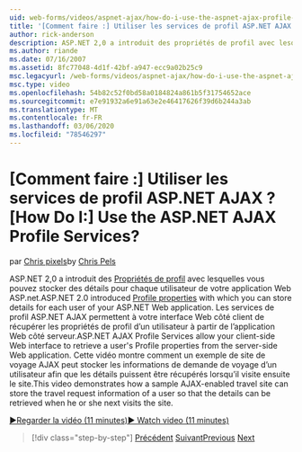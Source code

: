 ```yaml
---
uid: web-forms/videos/aspnet-ajax/how-do-i-use-the-aspnet-ajax-profile-services
title: '[Comment faire :] Utiliser les services de profil ASP.NET AJAX ? | Microsoft Docs'
author: rick-anderson
description: ASP.NET 2,0 a introduit des propriétés de profil avec lesquelles vous pouvez stocker des détails pour chaque utilisateur de votre application Web ASP.NET. Autoriser les services de profil ASP.NET AJAX...
ms.author: riande
ms.date: 07/16/2007
ms.assetid: 8fc77048-4d1f-42bf-a947-ecc9a02b25c9
msc.legacyurl: /web-forms/videos/aspnet-ajax/how-do-i-use-the-aspnet-ajax-profile-services
msc.type: video
ms.openlocfilehash: 54b82c52f0bd58a0184824a861b5f31754652ace
ms.sourcegitcommit: e7e91932a6e91a63e2e46417626f39d6b244a3ab
ms.translationtype: MT
ms.contentlocale: fr-FR
ms.lasthandoff: 03/06/2020
ms.locfileid: "78546297"
---
```

# <a name="how-do-i-use-the-aspnet-ajax-profile-services"></a><span data-ttu-id="ff0d9-105">[Comment faire :] Utiliser les services de profil ASP.NET AJAX ?</span><span class="sxs-lookup"><span data-stu-id="ff0d9-105">[How Do I:] Use the ASP.NET AJAX Profile Services?</span></span>

<span data-ttu-id="ff0d9-106">par [Chris pixels](https://twitter.com/chrispels)</span><span class="sxs-lookup"><span data-stu-id="ff0d9-106">by [Chris Pels](https://twitter.com/chrispels)</span></span>

<span data-ttu-id="ff0d9-107">ASP.NET 2,0 a introduit des [Propriétés de profil](https://msdn.microsoft.com/library/at64shx3.aspx) avec lesquelles vous pouvez stocker des détails pour chaque utilisateur de votre application Web ASP.net.</span><span class="sxs-lookup"><span data-stu-id="ff0d9-107">ASP.NET 2.0 introduced [Profile properties](https://msdn.microsoft.com/library/at64shx3.aspx) with which you can store details for each user of your ASP.NET Web application.</span></span> <span data-ttu-id="ff0d9-108">Les services de profil ASP.NET AJAX permettent à votre interface Web côté client de récupérer les propriétés de profil d’un utilisateur à partir de l’application Web côté serveur.</span><span class="sxs-lookup"><span data-stu-id="ff0d9-108">ASP.NET AJAX Profile Services allow your client-side Web interface to retrieve a user's Profile properties from the server-side Web application.</span></span> <span data-ttu-id="ff0d9-109">Cette vidéo montre comment un exemple de site de voyage AJAX peut stocker les informations de demande de voyage d’un utilisateur afin que les détails puissent être récupérés lorsqu’il visite ensuite le site.</span><span class="sxs-lookup"><span data-stu-id="ff0d9-109">This video demonstrates how a sample AJAX-enabled travel site can store the travel request information of a user so that the details can be retrieved when he or she next visits the site.</span></span>

[<span data-ttu-id="ff0d9-110">&#9654;Regarder la vidéo (11 minutes)</span><span class="sxs-lookup"><span data-stu-id="ff0d9-110">&#9654; Watch video (11 minutes)</span></span>](https://channel9.msdn.com/Blogs/ASP-NET-Site-Videos/how-do-i-use-the-aspnet-ajax-profile-services)

> [!div class="step-by-step"]
> <span data-ttu-id="ff0d9-111">[Précédent](how-do-i-use-other-javascript-user-interface-libraries-with-aspnet-ajax.md)
> [Suivant](how-do-i-debug-aspnet-ajax-applications-using-visual-studio-2005.md)</span><span class="sxs-lookup"><span data-stu-id="ff0d9-111">[Previous](how-do-i-use-other-javascript-user-interface-libraries-with-aspnet-ajax.md)
[Next](how-do-i-debug-aspnet-ajax-applications-using-visual-studio-2005.md)</span></span>
